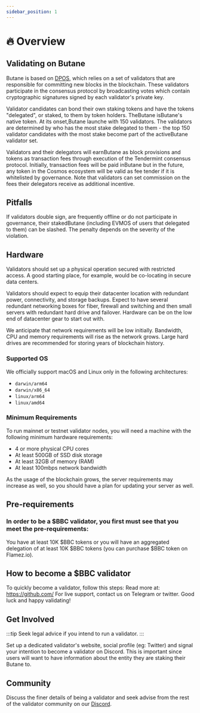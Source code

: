 ```yaml
---
sidebar_position: 1
---
```

# 🔥 Overview

## Validating on Butane

Butane is based on [DPOS](https://github.com/BUTANE-Smart-Chain),
which relies on a set of validators that are responsible for committing new blocks in the blockchain. These validators
participate in the consensus protocol by broadcasting votes which contain cryptographic signatures signed by each
validator's private key.

Validator candidates can bond their own staking tokens and have the tokens "delegated", or staked, to them by token
holders. TheButane isButane's native token. At its onset,Butane launche with 150 validators. The validators are
determined by who has the most stake delegated to them - the top 150 validator candidates with the most stake
become part of the activeButane validator set.

Validators and their delegators will earnButane as block provisions and tokens as transaction fees through execution of
the Tendermint consensus protocol. Initially, transaction fees will be paid inButane but in the future, any token in the
Cosmos ecosystem will be valid as fee tender if it is whitelisted by governance. Note that validators can set commission
on the fees their delegators receive as additional incentive.

## Pitfalls

If validators double sign, are frequently offline or do not participate in governance, their stakedButane (including
EVMOS of users that delegated to them) can be slashed. The penalty depends on the severity of the violation.

## Hardware

Validators should set up a physical operation secured with restricted access. A good starting place, for example,
would be co-locating in secure data centers.

Validators should expect to equip their datacenter location with redundant power, connectivity, and storage backups.
Expect to have several redundant networking boxes for fiber, firewall and switching and then small servers with redundant
hard drive and failover. Hardware can be on the low end of datacenter gear to start out with.

We anticipate that network requirements will be low initially. Bandwidth, CPU and memory requirements will rise as
the network grows. Large hard drives are recommended for storing years of blockchain history.

### Supported OS

We officially support macOS and Linux only in the following architectures:

* `darwin/arm64`
* `darwin/x86_64`
* `linux/arm64`
* `linux/amd64`

### Minimum Requirements

To run mainnet or testnet validator nodes, you will need a machine with the following minimum hardware requirements:

* 4 or more physical CPU cores
* At least 500GB of SSD disk storage
* At least 32GB of memory (RAM)
* At least 100mbps network bandwidth

As the usage of the blockchain grows, the server requirements may increase as well, so you should have a plan for
updating your server as well.


## Pre-requirements
### In order to be a $BBC validator, you first must see that you meet the pre-requirements:

You have at least 10K $BBC tokens or you will have an aggregated delegation of at least 10K $BBC tokens (you can purchase $BBC token on Flamez.io).

## How to become a $BBC validator

To quickly become a validator, follow this steps:
Read more at: https://github.com/
For live support, contact us on Telegram or twitter. Good luck and happy validating!

## Get Involved

:::tip
Seek legal advice if you intend to run a validator.
:::

Set up a dedicated validator's website, social profile (eg: Twitter) and signal your intention to become a validator on
Discord. This is important since users will want to have information about the entity they are staking their Butane to.

## Community

Discuss the finer details of being a validator and seek advise from the rest of the validator community on our
[Discord](https://discord.gg/zk4t92b9MX).
